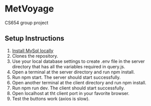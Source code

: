 # MetVoyage

CS654 group project

## Setup Instructions

1. [Install MySql locally](https://dev.mysql.com/doc/refman/8.4/en/installing.html)
2. Clones the repository.
3. Use your local database settings to create .env file in the server directory that has all the variables required in query.js.
4. Open a terminal at the server directory and run npm install.
5. Run npm start. The server should start successfully.
6. Open another terminal at the client directory and run npm install.
7. Run npm run dev. The client should start successfully.
8. Open localhost at tht client port in your favorite browser.
9. Test the buttons work (axios is slow).
